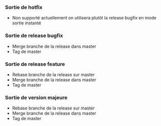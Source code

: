 ### Sortie de hotfix

- Non supporté actuellement on utilisera plutôt la release bugfix en mode sortie instanté

### Sortie de release bugfix

- Merge branche de la release dans master
- Tag de master

### Sortie de release feature

- Rebase branche de la release sur master
- Merge branche de la release dans master
- Tag de master

### Sortie de version majeure

- Rebase branche de la release sur master
- Merge branche de la release dans master
- Tag de master